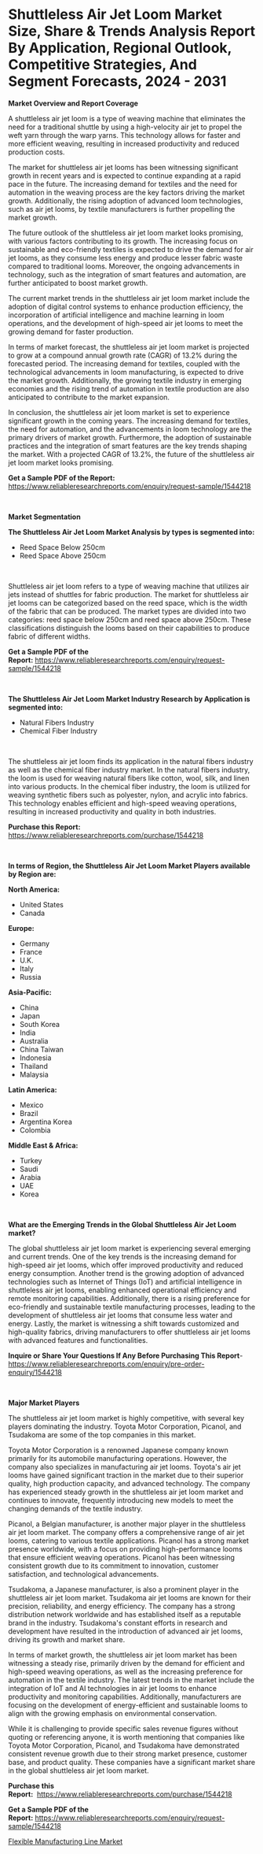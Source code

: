 <p><h1>Shuttleless Air Jet Loom Market Size, Share & Trends Analysis Report By Application, Regional Outlook, Competitive Strategies, And Segment Forecasts, 2024 - 2031</h1></p><p><strong>Market Overview and Report Coverage</strong></p>
<p><p>A shuttleless air jet loom is a type of weaving machine that eliminates the need for a traditional shuttle by using a high-velocity air jet to propel the weft yarn through the warp yarns. This technology allows for faster and more efficient weaving, resulting in increased productivity and reduced production costs. </p><p>The market for shuttleless air jet looms has been witnessing significant growth in recent years and is expected to continue expanding at a rapid pace in the future. The increasing demand for textiles and the need for automation in the weaving process are the key factors driving the market growth. Additionally, the rising adoption of advanced loom technologies, such as air jet looms, by textile manufacturers is further propelling the market growth.</p><p>The future outlook of the shuttleless air jet loom market looks promising, with various factors contributing to its growth. The increasing focus on sustainable and eco-friendly textiles is expected to drive the demand for air jet looms, as they consume less energy and produce lesser fabric waste compared to traditional looms. Moreover, the ongoing advancements in technology, such as the integration of smart features and automation, are further anticipated to boost market growth.</p><p>The current market trends in the shuttleless air jet loom market include the adoption of digital control systems to enhance production efficiency, the incorporation of artificial intelligence and machine learning in loom operations, and the development of high-speed air jet looms to meet the growing demand for faster production.</p><p>In terms of market forecast, the shuttleless air jet loom market is projected to grow at a compound annual growth rate (CAGR) of 13.2% during the forecasted period. The increasing demand for textiles, coupled with the technological advancements in loom manufacturing, is expected to drive the market growth. Additionally, the growing textile industry in emerging economies and the rising trend of automation in textile production are also anticipated to contribute to the market expansion.</p><p>In conclusion, the shuttleless air jet loom market is set to experience significant growth in the coming years. The increasing demand for textiles, the need for automation, and the advancements in loom technology are the primary drivers of market growth. Furthermore, the adoption of sustainable practices and the integration of smart features are the key trends shaping the market. With a projected CAGR of 13.2%, the future of the shuttleless air jet loom market looks promising.</p></p>
<p><strong>Get a Sample PDF of the Report:</strong> <a href="https://www.reliableresearchreports.com/enquiry/request-sample/1544218">https://www.reliableresearchreports.com/enquiry/request-sample/1544218</a></p>
<p>&nbsp;</p>
<p><strong>Market Segmentation</strong></p>
<p><strong>The Shuttleless Air Jet Loom Market Analysis by types is segmented into:</strong></p>
<p><ul><li>Reed Space Below 250cm</li><li>Reed Space Above 250cm</li></ul></p>
<p>&nbsp;</p>
<p><p>Shuttleless air jet loom refers to a type of weaving machine that utilizes air jets instead of shuttles for fabric production. The market for shuttleless air jet looms can be categorized based on the reed space, which is the width of the fabric that can be produced. The market types are divided into two categories: reed space below 250cm and reed space above 250cm. These classifications distinguish the looms based on their capabilities to produce fabric of different widths.</p></p>
<p><strong>Get a Sample PDF of the Report:</strong>&nbsp;<a href="https://www.reliableresearchreports.com/enquiry/request-sample/1544218">https://www.reliableresearchreports.com/enquiry/request-sample/1544218</a></p>
<p>&nbsp;</p>
<p><strong>The Shuttleless Air Jet Loom Market Industry Research by Application is segmented into:</strong></p>
<p><ul><li>Natural Fibers Industry</li><li>Chemical Fiber Industry</li></ul></p>
<p>&nbsp;</p>
<p><p>The shuttleless air jet loom finds its application in the natural fibers industry as well as the chemical fiber industry market. In the natural fibers industry, the loom is used for weaving natural fibers like cotton, wool, silk, and linen into various products. In the chemical fiber industry, the loom is utilized for weaving synthetic fibers such as polyester, nylon, and acrylic into fabrics. This technology enables efficient and high-speed weaving operations, resulting in increased productivity and quality in both industries.</p></p>
<p><strong>Purchase this Report:</strong>&nbsp; <a href="https://www.reliableresearchreports.com/purchase/1544218">https://www.reliableresearchreports.com/purchase/1544218</a></p>
<p>&nbsp;</p>
<p><strong>In terms of Region, the Shuttleless Air Jet Loom Market Players available by Region are:</strong></p>
<p>
    <p> <strong> North America: </strong>
        <ul>
            <li>United States</li>
            <li>Canada</li>
        </ul>
        </p> 
    <p> <strong> Europe: </strong>
        <ul>
            <li>Germany</li>
            <li>France</li>
            <li>U.K.</li>
            <li>Italy</li>
            <li>Russia</li>
        </ul>
        </p> 
    <p> <strong> Asia-Pacific: </strong>
        <ul>
            <li>China</li>
            <li>Japan</li>
            <li>South Korea</li>
            <li>India</li>
            <li>Australia</li>
            <li>China Taiwan</li>
            <li>Indonesia</li>
            <li>Thailand</li>
            <li>Malaysia</li>
        </ul>
        </p> 
    <p> <strong> Latin America: </strong>
        <ul>
            <li>Mexico</li>
            <li>Brazil</li>
            <li>Argentina Korea</li>
            <li>Colombia</li>
        </ul>
        </p> 
    <p> <strong> Middle East & Africa: </strong>
        <ul>
            <li>Turkey</li>
            <li>Saudi</li>
            <li>Arabia</li>
            <li>UAE</li>
            <li>Korea</li>
        </ul>
    </p>
    </p>
<p>&nbsp;</p>
<p><strong>What are the Emerging Trends in the Global Shuttleless Air Jet Loom market?</strong></p>
<p><p>The global shuttleless air jet loom market is experiencing several emerging and current trends. One of the key trends is the increasing demand for high-speed air jet looms, which offer improved productivity and reduced energy consumption. Another trend is the growing adoption of advanced technologies such as Internet of Things (IoT) and artificial intelligence in shuttleless air jet looms, enabling enhanced operational efficiency and remote monitoring capabilities. Additionally, there is a rising preference for eco-friendly and sustainable textile manufacturing processes, leading to the development of shuttleless air jet looms that consume less water and energy. Lastly, the market is witnessing a shift towards customized and high-quality fabrics, driving manufacturers to offer shuttleless air jet looms with advanced features and functionalities.</p></p>
<p><strong>Inquire or Share Your Questions If Any Before Purchasing This Report</strong>- <a href="https://www.reliableresearchreports.com/enquiry/pre-order-enquiry/1544218">https://www.reliableresearchreports.com/enquiry/pre-order-enquiry/1544218</a></p>
<p>&nbsp;</p>
<p><strong>Major Market Players</strong></p>
<p><p>The shuttleless air jet loom market is highly competitive, with several key players dominating the industry. Toyota Motor Corporation, Picanol, and Tsudakoma are some of the top companies in this market.</p><p>Toyota Motor Corporation is a renowned Japanese company known primarily for its automobile manufacturing operations. However, the company also specializes in manufacturing air jet looms. Toyota's air jet looms have gained significant traction in the market due to their superior quality, high production capacity, and advanced technology. The company has experienced steady growth in the shuttleless air jet loom market and continues to innovate, frequently introducing new models to meet the changing demands of the textile industry.</p><p>Picanol, a Belgian manufacturer, is another major player in the shuttleless air jet loom market. The company offers a comprehensive range of air jet looms, catering to various textile applications. Picanol has a strong market presence worldwide, with a focus on providing high-performance looms that ensure efficient weaving operations. Picanol has been witnessing consistent growth due to its commitment to innovation, customer satisfaction, and technological advancements.</p><p>Tsudakoma, a Japanese manufacturer, is also a prominent player in the shuttleless air jet loom market. Tsudakoma air jet looms are known for their precision, reliability, and energy efficiency. The company has a strong distribution network worldwide and has established itself as a reputable brand in the industry. Tsudakoma's constant efforts in research and development have resulted in the introduction of advanced air jet looms, driving its growth and market share.</p><p>In terms of market growth, the shuttleless air jet loom market has been witnessing a steady rise, primarily driven by the demand for efficient and high-speed weaving operations, as well as the increasing preference for automation in the textile industry. The latest trends in the market include the integration of IoT and AI technologies in air jet looms to enhance productivity and monitoring capabilities. Additionally, manufacturers are focusing on the development of energy-efficient and sustainable looms to align with the growing emphasis on environmental conservation.</p><p>While it is challenging to provide specific sales revenue figures without quoting or referencing anyone, it is worth mentioning that companies like Toyota Motor Corporation, Picanol, and Tsudakoma have demonstrated consistent revenue growth due to their strong market presence, customer base, and product quality. These companies have a significant market share in the global shuttleless air jet loom market.</p></p>
<p><strong>Purchase this Report:</strong>&nbsp;&nbsp;<a href="https://www.reliableresearchreports.com/purchase/1544218">https://www.reliableresearchreports.com/purchase/1544218</a></p>
<p></p>
<p><strong>Get a Sample PDF of the Report:</strong>&nbsp;<a href="https://www.reliableresearchreports.com/enquiry/request-sample/1544218">https://www.reliableresearchreports.com/enquiry/request-sample/1544218</a></p>
<p><p><a href="https://github.com/ashepherd82/Market-Research-Report-List-2/blob/main/flexible-manufacturing-line-market.md">Flexible Manufacturing Line Market</a></p></p>